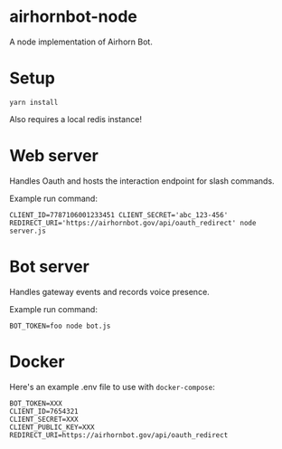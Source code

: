 # airhornbot-node

A node implementation of Airhorn Bot.

# Setup

```
yarn install
```

Also requires a local redis instance!

# Web server

Handles Oauth and hosts the interaction endpoint for slash commands.

Example run command:
```
CLIENT_ID=7787106001233451 CLIENT_SECRET='abc_123-456' REDIRECT_URI='https://airhornbot.gov/api/oauth_redirect' node server.js
```

# Bot server

Handles gateway events and records voice presence.

Example run command:
```
BOT_TOKEN=foo node bot.js
```

# Docker

Here's an example .env file to use with `docker-compose`:

```
BOT_TOKEN=XXX
CLIENT_ID=7654321
CLIENT_SECRET=XXX
CLIENT_PUBLIC_KEY=XXX
REDIRECT_URI=https://airhornbot.gov/api/oauth_redirect
```
